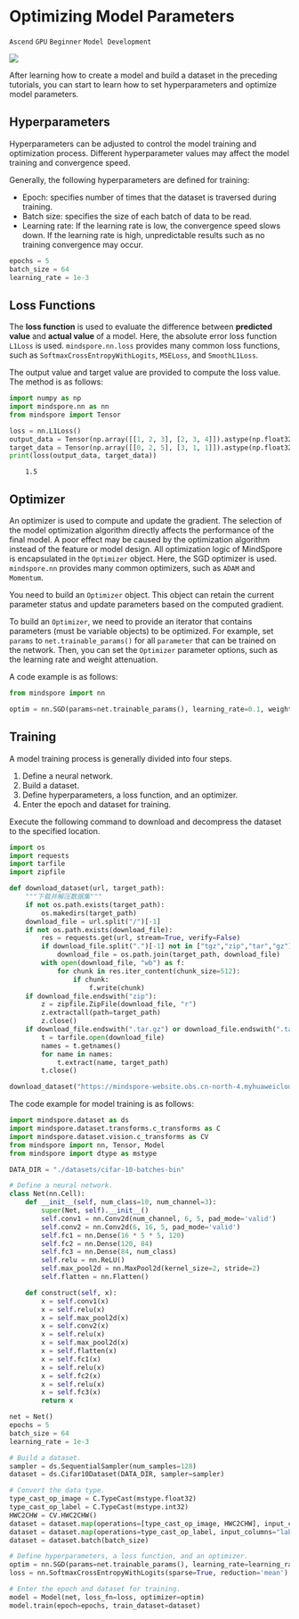# Optimizing Model Parameters

`Ascend` `GPU` `Beginner` `Model Development`

<a href="https://gitee.com/mindspore/docs/blob/master/tutorials/source_en/optimization.md" target="_blank"><img src="https://gitee.com/mindspore/docs/raw/master/resource/_static/logo_source_en.png"></a>

After learning how to create a model and build a dataset in the preceding tutorials, you can start to learn how to set hyperparameters and optimize model parameters.

## Hyperparameters

Hyperparameters can be adjusted to control the model training and optimization process. Different hyperparameter values may affect the model training and convergence speed.

Generally, the following hyperparameters are defined for training:

- Epoch: specifies number of times that the dataset is traversed during training.
- Batch size: specifies the size of each batch of data to be read.
- Learning rate: If the learning rate is low, the convergence speed slows down. If the learning rate is high, unpredictable results such as no training convergence may occur.

```python
epochs = 5
batch_size = 64
learning_rate = 1e-3
```

## Loss Functions

The **loss function** is used to evaluate the difference between **predicted value** and **actual value** of a model. Here, the absolute error loss function `L1Loss` is used. `mindspore.nn.loss` provides many common loss functions, such as `SoftmaxCrossEntropyWithLogits`, `MSELoss`, and `SmoothL1Loss`.

The output value and target value are provided to compute the loss value. The method is as follows:

```python
import numpy as np
import mindspore.nn as nn
from mindspore import Tensor

loss = nn.L1Loss()
output_data = Tensor(np.array([[1, 2, 3], [2, 3, 4]]).astype(np.float32))
target_data = Tensor(np.array([[0, 2, 5], [3, 1, 1]]).astype(np.float32))
print(loss(output_data, target_data))
```

```text
    1.5
```

## Optimizer

An optimizer is used to compute and update the gradient. The selection of the model optimization algorithm directly affects the performance of the final model. A poor effect may be caused by the optimization algorithm instead of the feature or model design. All optimization logic of MindSpore is encapsulated in the `Optimizer` object. Here, the SGD optimizer is used. `mindspore.nn` provides many common optimizers, such as `ADAM` and `Momentum`.

You need to build an `Optimizer` object. This object can retain the current parameter status and update parameters based on the computed gradient.

To build an `Optimizer`, we need to provide an iterator that contains parameters (must be variable objects) to be optimized. For example, set `params` to `net.trainable_params()` for all `parameter` that can be trained on the network. Then, you can set the `Optimizer` parameter options, such as the learning rate and weight attenuation.

A code example is as follows:

```python
from mindspore import nn

optim = nn.SGD(params=net.trainable_params(), learning_rate=0.1, weight_decay=0.0)
```

## Training

A model training process is generally divided into four steps.

1. Define a neural network.
2. Build a dataset.
3. Define hyperparameters, a loss function, and an optimizer.
4. Enter the epoch and dataset for training.

Execute the following command to download and decompress the dataset to the specified location.

```python
import os
import requests
import tarfile
import zipfile

def download_dataset(url, target_path):
    """下载并解压数据集"""
    if not os.path.exists(target_path):
        os.makedirs(target_path)
    download_file = url.split("/")[-1]
    if not os.path.exists(download_file):
        res = requests.get(url, stream=True, verify=False)
        if download_file.split(".")[-1] not in ["tgz","zip","tar","gz"]:
            download_file = os.path.join(target_path, download_file)
        with open(download_file, "wb") as f:
            for chunk in res.iter_content(chunk_size=512):
                if chunk:
                    f.write(chunk)
    if download_file.endswith("zip"):
        z = zipfile.ZipFile(download_file, "r")
        z.extractall(path=target_path)
        z.close()
    if download_file.endswith(".tar.gz") or download_file.endswith(".tar") or download_file.endswith(".tgz"):
        t = tarfile.open(download_file)
        names = t.getnames()
        for name in names:
            t.extract(name, target_path)
        t.close()

download_dataset("https://mindspore-website.obs.cn-north-4.myhuaweicloud.com/notebook/datasets/cifar-10-binary.tar.gz", "./datasets")
```

The code example for model training is as follows:

```python
import mindspore.dataset as ds
import mindspore.dataset.transforms.c_transforms as C
import mindspore.dataset.vision.c_transforms as CV
from mindspore import nn, Tensor, Model
from mindspore import dtype as mstype

DATA_DIR = "./datasets/cifar-10-batches-bin"

# Define a neural network.
class Net(nn.Cell):
    def __init__(self, num_class=10, num_channel=3):
        super(Net, self).__init__()
        self.conv1 = nn.Conv2d(num_channel, 6, 5, pad_mode='valid')
        self.conv2 = nn.Conv2d(6, 16, 5, pad_mode='valid')
        self.fc1 = nn.Dense(16 * 5 * 5, 120)
        self.fc2 = nn.Dense(120, 84)
        self.fc3 = nn.Dense(84, num_class)
        self.relu = nn.ReLU()
        self.max_pool2d = nn.MaxPool2d(kernel_size=2, stride=2)
        self.flatten = nn.Flatten()

    def construct(self, x):
        x = self.conv1(x)
        x = self.relu(x)
        x = self.max_pool2d(x)
        x = self.conv2(x)
        x = self.relu(x)
        x = self.max_pool2d(x)
        x = self.flatten(x)
        x = self.fc1(x)
        x = self.relu(x)
        x = self.fc2(x)
        x = self.relu(x)
        x = self.fc3(x)
        return x

net = Net()
epochs = 5
batch_size = 64
learning_rate = 1e-3

# Build a dataset.
sampler = ds.SequentialSampler(num_samples=128)
dataset = ds.Cifar10Dataset(DATA_DIR, sampler=sampler)

# Convert the data type.
type_cast_op_image = C.TypeCast(mstype.float32)
type_cast_op_label = C.TypeCast(mstype.int32)
HWC2CHW = CV.HWC2CHW()
dataset = dataset.map(operations=[type_cast_op_image, HWC2CHW], input_columns="image")
dataset = dataset.map(operations=type_cast_op_label, input_columns="label")
dataset = dataset.batch(batch_size)

# Define hyperparameters, a loss function, and an optimizer.
optim = nn.SGD(params=net.trainable_params(), learning_rate=learning_rate)
loss = nn.SoftmaxCrossEntropyWithLogits(sparse=True, reduction='mean')

# Enter the epoch and dataset for training.
model = Model(net, loss_fn=loss, optimizer=optim)
model.train(epoch=epochs, train_dataset=dataset)
```
